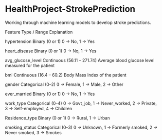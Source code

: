 # HealthProject-StrokePrediction

Working through machine learning models to develop stroke predictions.

Feature	Type / Range	Explanation

hypertension	Binary (0 or 1)	0 → No, 1 → Yes

heart_disease	Binary (0 or 1)	0 → No, 1 → Yes

avg_glucose_level	Continuous (56.11 – 271.74)	Average blood glucose level measured for the patient

bmi	Continuous (16.4 – 60.2)	Body Mass Index of the patient

gender	Categorical (0–2)	0 → Female, 1 → Male, 2 → Other

ever_married	Binary (0 or 1)	0 → No, 1 → Yes

work_type	Categorical (0–4)	0 → Govt_job, 1 → Never_worked, 2 → Private, 3 → Self-employed, 4 → Children

Residence_type	Binary (0 or 1)	0 → Rural, 1 → Urban

smoking_status	Categorical (0–3)	0 → Unknown, 1 → Formerly smoked, 2 → Never smoked, 3 → Smokes
